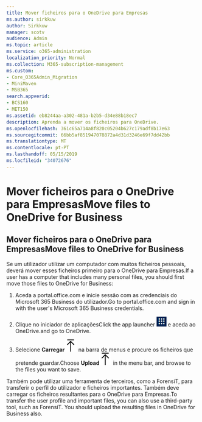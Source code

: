 ```yaml
---
title: Mover ficheiros para o OneDrive para Empresas
ms.author: sirkkuw
author: Sirkkuw
manager: scotv
audience: Admin
ms.topic: article
ms.service: o365-administration
localization_priority: Normal
ms.collection: M365-subscription-management
ms.custom:
- Core_O365Admin_Migration
- MiniMaven
- MSB365
search.appverid:
- BCS160
- MET150
ms.assetid: eb8244aa-a302-481a-b2b5-d34e88b18ec7
description: Aprenda a mover os ficheiros para OneDrive.
ms.openlocfilehash: 361c65a714a8f820c05204b627c179adf8b17e63
ms.sourcegitcommit: 66bb5af851947078872a4d31d3246e69f7dd42bb
ms.translationtype: MT
ms.contentlocale: pt-PT
ms.lasthandoff: 05/15/2019
ms.locfileid: "34072676"
---
```

# <a name="move-files-to-onedrive-for-business"></a><span data-ttu-id="a4d6b-103">Mover ficheiros para o OneDrive para Empresas</span><span class="sxs-lookup"><span data-stu-id="a4d6b-103">Move files to OneDrive for Business</span></span>

## <a name="move-files-to-onedrive-for-business"></a><span data-ttu-id="a4d6b-104">Mover ficheiros para o OneDrive para Empresas</span><span class="sxs-lookup"><span data-stu-id="a4d6b-104">Move files to OneDrive for Business</span></span>

<span data-ttu-id="a4d6b-105">Se um utilizador utilizar um computador com muitos ficheiros pessoais, deverá mover esses ficheiros primeiro para o OneDrive para Empresas.</span><span class="sxs-lookup"><span data-stu-id="a4d6b-105">If a user has a computer that includes many personal files, you should first move those files to OneDrive for Business:</span></span>
  
1. <span data-ttu-id="a4d6b-106">Aceda a portal.office.com e inicie sessão com as credenciais do Microsoft 365 Business do utilizador.</span><span class="sxs-lookup"><span data-stu-id="a4d6b-106">Go to portal.office.com and sign in with the user's Microsoft 365 Business credentials.</span></span>
    
2. <span data-ttu-id="a4d6b-107">Clique no iniciador de aplicações</span><span class="sxs-lookup"><span data-stu-id="a4d6b-107">Click the app launcher</span></span> ![The app launcher icon in Office 365](media/7502f4ec-3c9a-435d-a7b4-b9cda85189a7.png) <span data-ttu-id="a4d6b-109">e aceda ao OneDrive.</span><span class="sxs-lookup"><span data-stu-id="a4d6b-109">and go to OneDrive.</span></span> 
    
3. <span data-ttu-id="a4d6b-110">Selecione **Carregar**![Upload](media/d9b963b8-10af-42e2-953d-360301b83d3c.png) na barra de menus e procure os ficheiros que pretende guardar.</span><span class="sxs-lookup"><span data-stu-id="a4d6b-110">Choose **Upload**![Upload](media/d9b963b8-10af-42e2-953d-360301b83d3c.png) in the menu bar, and browse to the files you want to save.</span></span> 
    
<span data-ttu-id="a4d6b-p101">Também pode utilizar uma ferramenta de terceiros, como a ForensiT, para transferir o perfil do utilizador e ficheiros importantes. Também deve carregar os ficheiros resultantes para o OneDrive para Empresas.</span><span class="sxs-lookup"><span data-stu-id="a4d6b-p101">To transfer the user profile and important files, you can also use a third-party tool, such as ForensiT. You should upload the resulting files in OneDrive for Business also.</span></span>
  
